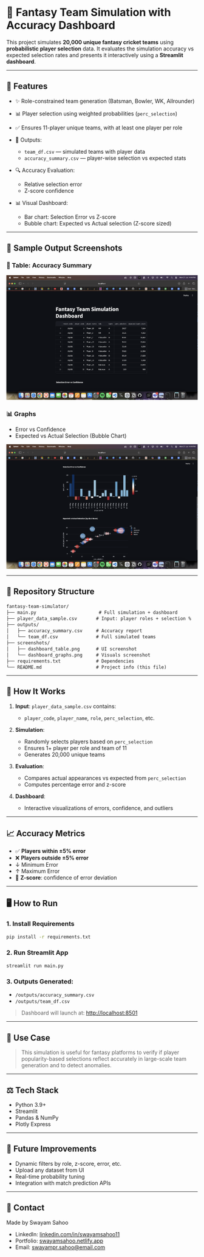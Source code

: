 # 🏏 Fantasy Team Simulation with Accuracy Dashboard

This project simulates **20,000 unique fantasy cricket teams** using **probabilistic player selection** data. It evaluates the simulation accuracy vs expected selection rates and presents it interactively using a **Streamlit dashboard**.

---

## 🚀 Features

* ✨ Role-constrained team generation (Batsman, Bowler, WK, Allrounder)
* 📊 Player selection using weighted probabilities (`perc_selection`)
* ✅ Ensures 11-player unique teams, with at least one player per role
* 📂 Outputs:

  * `team_df.csv` — simulated teams with player data
  * `accuracy_summary.csv` — player-wise selection vs expected stats
* 🔍 Accuracy Evaluation:

  * Relative selection error
  * Z-score confidence
* 📊 Visual Dashboard:

  * Bar chart: Selection Error vs Z-score
  * Bubble chart: Expected vs Actual selection (Z-score sized)

---

## 📆 Sample Output Screenshots

### 📄 Table: Accuracy Summary

![Dashboard Table](screenshots/dashboard_table.png)

### 📊 Graphs

* Error vs Confidence
* Expected vs Actual Selection (Bubble Chart)

![Dashboard Graphs](screenshots/dashboard_graphs.png)

---

## 📂 Repository Structure

```
fantasy-team-simulator/
├── main.py                       # Full simulation + dashboard
├── player_data_sample.csv       # Input: player roles + selection %
├── outputs/
│   ├── accuracy_summary.csv     # Accuracy report
│   └── team_df.csv              # Full simulated teams
├── screenshots/
│   ├── dashboard_table.png      # UI screenshot
│   └── dashboard_graphs.png     # Visuals screenshot
├── requirements.txt             # Dependencies
└── README.md                    # Project info (this file)
```

---

## 🚜 How It Works

1. **Input**: `player_data_sample.csv` contains:

   * `player_code`, `player_name`, `role`, `perc_selection`, etc.
2. **Simulation**:

   * Randomly selects players based on `perc_selection`
   * Ensures 1+ player per role and team of 11
   * Generates 20,000 unique teams
3. **Evaluation**:

   * Compares actual appearances vs expected from `perc_selection`
   * Computes percentage error and z-score
4. **Dashboard**:

   * Interactive visualizations of errors, confidence, and outliers

---

## 📈 Accuracy Metrics

* ✅ **Players within ±5% error**
* ❌ **Players outside ±5% error**
* ↓ Minimum Error
* ↑ Maximum Error
* 🔢 **Z-score**: confidence of error deviation

---

## 🖥️ How to Run

### 1. Install Requirements

```bash
pip install -r requirements.txt
```

### 2. Run Streamlit App

```bash
streamlit run main.py
```

### 3. Outputs Generated:

* `/outputs/accuracy_summary.csv`
* `/outputs/team_df.csv`

> Dashboard will launch at: [http://localhost:8501](http://localhost:8501)

---

## 🔹 Use Case

> This simulation is useful for fantasy platforms to verify if player popularity-based selections reflect accurately in large-scale team generation and to detect anomalies.

---

## ⚖️ Tech Stack

* Python 3.9+
* Streamlit
* Pandas & NumPy
* Plotly Express

---

## 🚞️ Future Improvements

* Dynamic filters by role, z-score, error, etc.
* Upload any dataset from UI
* Real-time probability tuning
* Integration with match prediction APIs

---

## 💬 Contact

Made by Swayam Sahoo
* LinkedIn: [linkedin.com/in/swayamsahoo11](https://linkedin.com/in/swayamsahoo11)
* Portfolio: [swayamsahoo.netlify.app](https://swayamsahoo.netlify.app)
* Email: [swayampr.sahoo@email.com](mailto:swayampr.sahoo@email.com)


